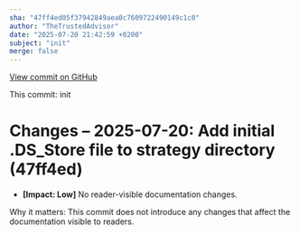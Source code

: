 ```yaml
---
sha: "47ff4ed05f37942849aea0c7609722490149c1c0"
author: "TheTrustedAdvisor"
date: "2025-07-20 21:42:59 +0200"
subject: "init"
merge: false
---
```


[View commit on GitHub](https://github.com/TheTrustedAdvisor/FabricAdoptionFramework/commit/47ff4ed05f37942849aea0c7609722490149c1c0)

This commit: init

# Changes – 2025-07-20: Add initial .DS_Store file to strategy directory (47ff4ed)

- **[Impact: Low]** No reader-visible documentation changes.

Why it matters: This commit does not introduce any changes that affect the documentation visible to readers.
